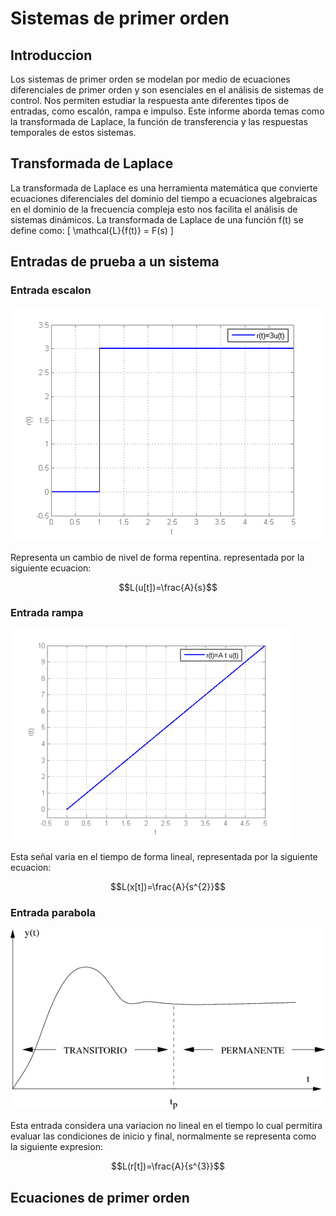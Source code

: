 # Sistemas de primer orden
## Introduccion
Los sistemas de primer orden se modelan por medio de ecuaciones diferenciales de primer orden y son esenciales en el análisis de sistemas de control. Nos permiten estudiar la respuesta ante diferentes tipos de entradas, como escalón, rampa e impulso. Este informe aborda temas como la transformada de Laplace, la función de transferencia y las respuestas temporales de estos sistemas.
## Transformada de Laplace
La transformada de Laplace es una herramienta matemática que convierte ecuaciones diferenciales del dominio del tiempo a ecuaciones algebraicas en el dominio de la frecuencia compleja esto nos facilita el análisis de sistemas dinámicos. La transformada de Laplace de una función f(t) se define como:
\[
\mathcal{L}\{f(t)\} = F(s)
\]

## Entradas de prueba a un sistema
### Entrada escalon


![](500px-Escalon_mod.png)


Representa un cambio de nivel de forma repentina. representada por la siguiente ecuacion:

$$L(u[t])=\frac{A}{s}$$

### Entrada rampa


![](450px-Rampa_mod.png)


Esta señal varia en el tiempo de forma lineal, representada por la siguiente ecuacion:

$$L(x[t])=\frac{A}{s^{2}}$$

### Entrada parabola
![](capitulo60x.png)

Esta entrada  considera una variacion no lineal en el tiempo lo cual permitira evaluar las condiciones de inicio y final, normalmente se representa como la siguiente expresion:

$$L(r[t])=\frac{A}{s^{3}}$$

## Ecuaciones de primer orden
